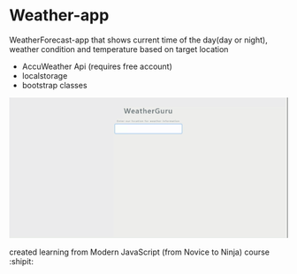 # Weather-app

WeatherForecast-app that shows current time of the day(day or night), weather condition and temperature based on target location

* AccuWeather Api (requires free account)
* localstorage
* bootstrap classes



![](WeatherGuru.gif)















created
learning from Modern JavaScript (from Novice to Ninja) course
:shipit:
